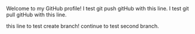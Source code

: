 Welcome to my GitHub profile!
I test git push gitHub with this line.
I test git pull gitHub with this line.

this line to test create branch!
continue to test second branch.